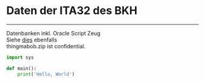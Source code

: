 # Daten der ITA32 des BKH
--------------------------------
Datenbanken inkl. Oracle Script Zeug<br />
Siehe [dies](https://github.com/LukH-MC/ITAoberstufe) ebenfalls<br />
thingmabob.zip ist confidential.

```py
import sys

def main():
    print('Hello, World')
```